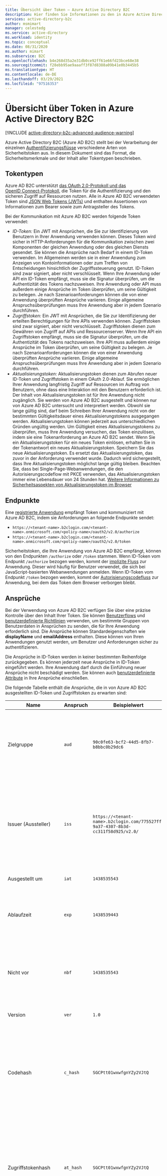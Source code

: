 ```yaml
---
title: Übersicht über Token – Azure Active Directory B2C
description: Hier finden Sie Informationen zu den in Azure Active Directory B2C verwendeten Token.
services: active-directory-b2c
author: msmimart
manager: celestedg
ms.service: active-directory
ms.workload: identity
ms.topic: conceptual
ms.date: 08/31/2020
ms.author: mimart
ms.subservice: B2C
ms.openlocfilehash: b4e268d35a2e31db0ce92ff61e66fd23bce68e38
ms.sourcegitcommit: f28ebb95ae9aaaff3f87d8388a09b41e0b3445b5
ms.translationtype: HT
ms.contentlocale: de-DE
ms.lasthandoff: 03/29/2021
ms.locfileid: "97516353"
---
```

# <a name="overview-of-tokens-in-azure-active-directory-b2c"></a>Übersicht über Token in Azure Active Directory B2C

[!INCLUDE [active-directory-b2c-advanced-audience-warning](../../includes/active-directory-b2c-advanced-audience-warning.md)]

Azure Active Directory B2C (Azure AD B2C) stellt bei der Verarbeitung der einzelnen [Authentifizierungsflüsse](application-types.md) verschiedene Arten von Sicherheitstoken aus. In diesem Dokument sind das Format, die Sicherheitsmerkmale und der Inhalt aller Tokentypen beschrieben.

## <a name="token-types"></a>Tokentypen

Azure AD B2C unterstützt [das OAuth 2.0-Protokoll und das OpenID Connect-Protokoll](protocols-overview.md), die Token für die Authentifizierung und den sicheren Zugriff auf Ressourcen nutzen. Alle in Azure AD B2C verwendeten Token sind [JSON Web Tokens (JWTs)](https://self-issued.info/docs/draft-ietf-oauth-json-web-token.html) und enthalten Assertionen von Informationen zum Bearer sowie zum Antragsteller des Tokens.

Bei der Kommunikation mit Azure AD B2C werden folgende Token verwendet:

- *ID-Token:* Ein JWT mit Ansprüchen, die Sie zur Identifizierung von Benutzern in Ihrer Anwendung verwenden können. Dieses Token wird sicher in HTTP-Anforderungen für die Kommunikation zwischen zwei Komponenten der gleichen Anwendung oder des gleichen Diensts gesendet. Sie können die Ansprüche nach Bedarf in einem ID-Token verwenden. Im Allgemeinen werden sie in einer Anwendung zum Anzeigen von Kontoinformationen oder zum Treffen von Entscheidungen hinsichtlich der Zugriffssteuerung genutzt. ID-Token sind zwar signiert, aber nicht verschlüsselt. Wenn Ihre Anwendung oder API ein ID-Token empfängt, muss sie die Signatur überprüfen, um die Authentizität des Tokens nachzuweisen. Ihre Anwendung oder API muss außerdem einige Ansprüche im Token überprüfen, um seine Gültigkeit zu belegen. Je nach Szenarioanforderungen können die von einer Anwendung überprüften Ansprüche variieren. Einige allgemeine Anspruchsüberprüfungen muss Ihre Anwendung aber in jedem Szenario durchführen.
- *Zugriffstoken:* Ein JWT mit Ansprüchen, die Sie zur Identifizierung der erteilten Berechtigungen für Ihre APIs verwenden können. Zugriffstoken sind zwar signiert, aber nicht verschlüsselt. Zugriffstoken dienen zum Gewähren von Zugriff auf APIs und Ressourcenserver.  Wenn Ihre API ein Zugriffstoken empfängt, muss sie die Signatur überprüfen, um die Authentizität des Tokens nachzuweisen. Ihre API muss außerdem einige Ansprüche im Token überprüfen, um seine Gültigkeit zu belegen. Je nach Szenarioanforderungen können die von einer Anwendung überprüften Ansprüche variieren. Einige allgemeine Anspruchsüberprüfungen muss Ihre Anwendung aber in jedem Szenario durchführen.
- *Aktualisierungstoken:* Aktualisierungstoken dienen zum Abrufen neuer ID-Token und Zugriffstoken in einem OAuth 2.0-Ablauf. Sie ermöglichen Ihrer Anwendung langfristig Zugriff auf Ressourcen im Auftrag von Benutzern, ohne dass eine Interaktion mit den Benutzern erforderlich ist. Der Inhalt von Aktualisierungstoken ist für Ihre Anwendung nicht zugänglich. Sie werden von Azure AD B2C ausgestellt und können nur von Azure AD B2C untersucht und interpretiert werden. Obwohl sie lange gültig sind, darf beim Schreiben Ihrer Anwendung nicht von der bestimmten Gültigkeitsdauer eines Aktualisierungstokens ausgegangen werden. Aktualisierungstoken können jederzeit aus unterschiedlichen Gründen ungültig werden. Um Gültigkeit eines Aktualisierungstokens zu überprüfen, muss Ihre Anwendung versuchen, das Token einzulösen, indem sie eine Tokenanforderung an Azure AD B2C sendet. Wenn Sie ein Aktualisierungstoken für ein neues Token einlösen, erhalten Sie in der Tokenantwort ein neues Aktualisierungstoken. Speichern Sie das neue Aktualisierungstoken. Es ersetzt das Aktualisierungstoken, das zuvor in der Anforderung verwendet wurde. Dadurch wird sichergestellt, dass Ihre Aktualisierungstoken möglichst lange gültig bleiben. Beachten Sie, dass bei Single-Page-Webanwendungen, die den Autorisierungscodeflow mit PKCE verwenden, das Aktualisierungstoken immer eine Lebensdauer von 24 Stunden hat. [Weitere Informationen zu Sicherheitsaspekten von Aktualisierungstoken im Browser](../active-directory/develop/reference-third-party-cookies-spas.md#security-implications-of-refresh-tokens-in-the-browser)

## <a name="endpoints"></a>Endpunkte

Eine [registrierte Anwendung](tutorial-register-applications.md) empfängt Token und kommuniziert mit Azure AD B2C, indem sie Anforderungen an folgende Endpunkte sendet:

- `https://<tenant-name>.b2clogin.com/<tenant-name>.onmicrosoft.com/<policy-name>/oauth2/v2.0/authorize`
- `https://<tenant-name>.b2clogin.com/<tenant-name>.onmicrosoft.com/<policy-name>/oauth2/v2.0/token`

Sicherheitstoken, die Ihre Anwendung von Azure AD B2C empfängt, können von den Endpunkten `/authorize` oder `/token` stammen. Wenn ID-Token vom Endpunkt `/authorize` bezogen werden, kommt der [implizite Fluss](implicit-flow-single-page-application.md) zur Anwendung. Dieser wird häufig für Benutzer verwendet, die sich bei JavaScript-basierten Webanwendungen anmelden. Wenn ID-Token vom Endpunkt `/token` bezogen werden, kommt der [Autorisierungscodefluss](openid-connect.md#get-a-token) zur Anwendung, bei dem das Token dem Browser verborgen bleibt.

## <a name="claims"></a>Ansprüche

Bei der Verwendung von Azure AD B2C verfügen Sie über eine präzise Kontrolle über den Inhalt Ihrer Token. Sie können [Benutzerflows](user-flow-overview.md) und [benutzerdefinierte Richtlinien](custom-policy-overview.md) verwenden, um bestimmte Gruppen von Benutzerdaten in Ansprüchen zu senden, die für Ihre Anwendung erforderlich sind. Die Ansprüche können Standardeigenschaften wie **displayName** und **emailAddress** enthalten. Diese können von Ihren Anwendungen genutzt werden, um Benutzer und Anforderungen sicher zu authentifizieren.

Die Ansprüche in ID-Token werden in keiner bestimmten Reihenfolge zurückgegeben. Es können jederzeit neue Ansprüche in ID-Token eingeführt werden. Ihre Anwendung darf durch die Einführung neuer Ansprüche nicht beschädigt werden. Sie können auch [benutzerdefinierte Attribute](user-flow-custom-attributes.md) in Ihre Ansprüche einschließen.

Die folgende Tabelle enthält die Ansprüche, die in von Azure AD B2C ausgestellten ID-Token und Zugriffstoken zu erwarten sind:

| Name | Anspruch | Beispielwert | BESCHREIBUNG |
| ---- | ----- | ------------- | ----------- |
| Zielgruppe | `aud` | `90c0fe63-bcf2-44d5-8fb7-b8bbc0b29dc6` | Identifiziert den vorgesehenen Empfänger des Tokens. Für Azure AD B2C ist die Zielgruppe die Anwendungs-ID. Ihre Anwendung muss diesen Wert überprüfen und das Token ablehnen, wenn er nicht übereinstimmt. Die Zielgruppe ist synonym mit der Ressource. |
| Issuer (Aussteller) | `iss` |`https://<tenant-name>.b2clogin.com/775527ff-9a37-4307-8b3d-cc311f58d925/v2.0/` | Identifiziert den Sicherheitstokendienst (Security Token Service, STS), der das Token erstellt und zurückgibt. Er identifiziert auch das Verzeichnis, in dem der Benutzer authentifiziert wurde. Ihre Anwendung muss den Ausstelleranspruch überprüfen, um sicherzustellen, dass das Token vom passenden Endpunkt stammt. |
| Ausgestellt um | `iat` | `1438535543` | Die Zeit, zu der das Token ausgestellt wurde (dargestellt als Epochenzeit) |
| Ablaufzeit | `exp` | `1438539443` | Die Zeit, zu der das Token ungültig wird (dargestellt als Epochenzeit). Ihre Anwendung muss anhand dieses Anspruchs die Gültigkeit der Tokenlebensdauer überprüfen. |
| Nicht vor | `nbf` | `1438535543` | Die Zeit, zu der das Token gültig wird (dargestellt als Epochenzeit). Diese Zeit entspricht in der Regel dem Ausstellungszeitpunkt des Tokens. Ihre Anwendung muss anhand dieses Anspruchs die Gültigkeit der Tokenlebensdauer überprüfen. |
| Version | `ver` | `1.0` | Die Version des ID-Tokens, die in Azure AD B2C definiert wurde. |
| Codehash | `c_hash` | `SGCPtt01wxwfgnYZy2VJtQ` | Ein Codehash ist nur in einem ID-Token enthalten, wenn das Token zusammen mit einem OAuth 2.0-Autorisierungscode ausgestellt wird. Mithilfe eines Codehashs kann die Authentizität eines Autorisierungscodes überprüft werden. Weitere Informationen zum Ausführen dieser Validierung finden Sie in der [OpenID Connect-Spezifikation](https://openid.net/specs/openid-connect-core-1_0.html).  |
| Zugriffstokenhash | `at_hash` | `SGCPtt01wxwfgnYZy2VJtQ` | Ein Zugriffstokenhash ist nur in einem ID-Token enthalten, wenn das Token zusammen mit einem OAuth 2.0-Zugriffstoken ausgestellt wird. Mithilfe des Zugriffstokenhashs kann die Authentizität eines Zugriffstokens überprüft werden. Weitere Informationen zum Ausführen dieser Validierung finden Sie in der [OpenID Connect-Spezifikation](https://openid.net/specs/openid-connect-core-1_0.html).  |
| Nonce | `nonce` | `12345` | Eine Nonce ist eine Strategie zum Abwehren von Tokenwiedergabeangriffe. Ihre Anwendung kann eine Nonce in einer Autorisierungsanforderung mithilfe des Abfrageparameters `nonce` angeben. Der in der Anforderung angegebene Wert wird nur im Anspruch `nonce` eines ID-Tokens unverändert ausgegeben. Mithilfe dieses Anspruchs kann Ihre Anwendung den Wert anhand des in der Anforderung angegebenen Werts überprüfen. Ihre Anwendung muss diese Überprüfung im Rahmen der ID-Tokenüberprüfung durchführen. |
| Subject | `sub` | `884408e1-2918-4cz0-b12d-3aa027d7563b` | Der Prinzipal, für den das Token Informationen bestätigt (beispielsweise der Benutzer einer Anwendung). Dieser Wert ist unveränderlich und kann nicht erneut zugewiesen oder wiederverwendet werden. Er kann für die sichere Durchführung von Autorisierungsüberprüfungen verwendet werden, z.B. wenn das Token verwendet wird, um auf eine Ressource zuzugreifen. Der Anspruch „Antragsteller“ wird standardmäßig mit der Objekt-ID des Benutzers im Verzeichnis aufgefüllt. |
| Klassenreferenz des Anwendungskontexts | `acr` | Nicht verfügbar | Wird nur mit älteren Richtlinien verwendet. |
| Framework-Vertrauensrichtlinie | `tfp` | `b2c_1_signupsignin1` | Der Name der Richtlinie, die zum Abrufen des ID-Tokens verwendet wurde. |
| Authentifizierungszeit | `auth_time` | `1438535543` | Die Zeit, zu der ein Benutzer seine Anmeldeinformationen zuletzt eingegeben hat (dargestellt als Epochenzeit). Dabei spielt es keine Rolle, ob es sich bei dieser Authentifizierung um eine neue Anmeldung, um eine SSO-Sitzung (Single Sign-On, einmaliges Anmelden) oder um einen anderen Anmeldetyp handelt. `auth_time` ist der letzte Zeitpunkt, zu dem die Anwendung (oder der Benutzer) einen Authentifizierungsversuch für Azure AD B2C initiiert hat. Die verwendete Authentifizierungsmethode wird nicht berücksichtigt. |
| `Scope` | `scp` | `Read`| Die Berechtigungen, die der Ressource für ein Zugriffstoken gewährt werden. Mehrere gewährte Berechtigungen werden jeweils durch ein Leerzeichen voneinander getrennt. |
| Autorisierte Partei | `azp` | `975251ed-e4f5-4efd-abcb-5f1a8f566ab7` | Die **Anwendungs-ID** der Clientanwendung, die die Anforderung initiiert hat. |

## <a name="configuration"></a>Konfiguration

Die folgenden Eigenschaften werden zum [Verwalten der Gültigkeitsdauer von Sicherheitstoken](configure-tokens.md) verwendet, die von Azure AD B2C ausgegeben werden:

- **Lebensdauer von Zugriffs- und ID-Token (Minuten)** : Die Gültigkeitsdauer des OAuth 2.0-Bearertokens, das für den Zugriff auf eine geschützte Ressource verwendet wird Der Standardwert ist 60 Sekunden. Der Mindestwert ist fünf Minuten (einschließlich). Der Höchstwert ist 1.440 Minuten (einschließlich).

- **Lebensdauer des Aktualisierungstokens (Tage):** Die maximale Dauer, während der ein Aktualisierungstoken zum Anfordern eines neuen Zugriffs- oder ID-Tokens verwendet werden kann. Der Zeitraum deckt auch das Abrufen eines neuen Aktualisierungstokens ab, falls Ihrer Anwendung der Bereich `offline_access` gewährt wurde. Der Standardwert ist 14 Tage. Der Mindestwert ist ein Tag (einschließlich). Der Höchstwert ist 90 Tage (einschließlich).

- **Lebensdauer für gleitendes Fenster des Aktualisierungstokens (Tage):** Nach Ablauf dieses Zeitraums muss der Benutzer sich erneut authentifizieren (unabhängig von der Gültigkeitsdauer des zuletzt von der Anwendung abgerufenen Aktualisierungstokens). Es kann nur bereitgestellt werden, wenn die Option auf **Begrenzt** festgelegt ist. Sein Wert muss mindestens dem Wert **Lebensdauer des Aktualisierungstokens (Tage)** entsprechen. Wenn die Option auf **Unbegrenzt** festgelegt ist, können Sie keinen bestimmten Wert angeben. Der Standardwert ist 90 Tage. Der Mindestwert ist ein Tag (einschließlich). Der Höchstwert ist 365 Tage (einschließlich).

Mit diesen Eigenschaften werden die folgenden Anwendungsfälle ermöglicht:

- Ermöglichen Sie einem Benutzer, unbegrenzt bei einer mobilen Anwendung angemeldet zu bleiben, solange er ständig in der Anwendung aktiv ist. Sie können die Option **Lebensdauer für gleitendes Fenster des Aktualisierungstokens (Tage)** in Ihrem Benutzerflow für die Anmeldung auf **Unbegrenzt** festlegen.
- Erfüllen Sie die Sicherheits- und Complianceanforderungen Ihrer Branche durch Festlegung der entsprechenden Zugriffstoken-Gültigkeitsdauer.

Diese Einstellungen sind für Benutzerflows zur Kennwortzurücksetzung nicht verfügbar.

## <a name="compatibility"></a>Kompatibilität

Die folgenden Eigenschaften werden zum [Verwalten der Tokenkompatibilität](configure-tokens.md) verwendet:

- **Ausstelleranspruch (iss)** : Diese Eigenschaft gibt den Azure AD B2C-Mandanten an, der das Token ausgestellt hat. Standardwert: `https://<domain>/{B2C tenant GUID}/v2.0/`. Der Wert `https://<domain>/tfp/{B2C tenant GUID}/{Policy ID}/v2.0/` enthält IDs für den Azure AD B2C-Mandanten und den in der Tokenanforderung verwendeten Benutzerflow. Verwenden Sie diesen Wert, wenn Ihre Anwendung oder Bibliothek Azure AD B2C benötigt, um die [OpenID Connect Discovery 1.0-Spezifikationen](https://openid.net/specs/openid-connect-discovery-1_0.html) zu erfüllen.

- **Antragstelleranspruch (sub)** : Diese Eigenschaft gibt die Entität an, für die das Token Informationen bestätigt. Der Standardwert ist **ObjectID**. Dieser Wert füllt den Anspruch `sub` im Token mit der Objekt-ID des Benutzers auf. Der Wert **Nicht unterstützt** wird nur zur Abwärtskompatibilität angegeben. Es empfiehlt sich, baldmöglichst zu **ObjectID** zu wechseln.

- **Anspruch zur Darstellung der Richtlinien-ID:** Mit dieser Eigenschaft wird der Anspruchstyp angegeben, in den der in der Tokenanforderung verwendete Richtlinienname eingefügt wird. Standardwert: `tfp`. Der Wert `acr` wird nur zur Abwärtskompatibilität angegeben.

## <a name="pass-through"></a>Pass-Through

Zu Beginn einer User Journey erhält Azure AD B2C ein Zugriffstoken von einem Identitätsanbieter. Azure AD B2C verwendet dieses Token, um Informationen zum Benutzer abzurufen. Sie aktivieren einen Anspruch in Ihrem Benutzerflow, um das [Token an die Anwendungen zu übergeben](idp-pass-through-user-flow.md), die Sie in Azure AD B2C registrieren. Ihre Anwendung muss einen [empfohlenen Benutzerflow](user-flow-versions.md) verwenden, um von der Übergabe des Tokens als Anspruch profitieren zu können.

Azure AD B2C unterstützt derzeit nur die Übergabe des Zugriffstokens für OAuth 2.0-Identitätsanbieter. Hierzu zählen unter anderem Facebook und Google. Für alle weiteren Identitätsanbieter wird ein leerer Anspruch zurückgegeben.

## <a name="validation"></a>Überprüfen

Bei der Überprüfung eines Tokens muss Ihre Anwendung sowohl die Signatur als auch die Ansprüche des Tokens überprüfen. Für die Überprüfung von JWTs sind je nach gewünschter Sprache zahlreiche Open-Source-Bibliotheken verfügbar. Es empfiehlt sich, diese Optionen zu erkunden, anstatt eine eigene Validierungslogik zu implementieren.

### <a name="validate-signature"></a>Überprüfen der Signatur

Ein JWT enthält drei Segmente: einen *Header*, einen *Textteil* und eine *Signatur*. Mit dem Signatursegment kann die Authentizität des Tokens überprüft werden, sodass es für Ihre Anwendung als vertrauenswürdig eingestuft werden kann. Azure AD B2C-Token werden mit branchenüblichen asymmetrischen Verschlüsselungsalgorithmen signiert, z.B. RSA 256.

Der Header des Tokens enthält Informationen zum Schlüssel und zur Verschlüsselungsmethode, die zum Signieren des Tokens verwendet wird:

```
{
        "typ": "JWT",
        "alg": "RS256",
        "kid": "GvnPApfWMdLRi8PDmisFn7bprKg"
}
```

Der Wert des Anspruchs **alg** ist der Algorithmus, mit dem das Token signiert wurde. Der Wert des Anspruchs **kid** ist der öffentliche Schlüssel, mit dem das Token signiert wurde. Azure AD B2C kann ein Token jederzeit mithilfe eines beliebigen Paars aus öffentlichen und privaten Schlüsseln aus einer Gruppe signieren. Die möglichen Schlüsselgruppen werden von Azure AD B2C regelmäßig rotiert. Ihre Anwendung muss daher über eine automatische Verarbeitung dieser Schlüsseländerungen verfügen. Die von Azure AD B2C verwendeten öffentlichen Schlüssel müssen alle 24 Stunden auf Änderungen überprüft werden. Um unerwartete Schlüsseländerungen zu behandeln, sollte Ihre Anwendung so geschrieben sein, dass die öffentlichen Schlüssel erneut abgerufen werden, wenn ein unerwarteter **kid**-Wert empfangen wird.

Azure AD B2C verfügt über einen OpenID Connect-Metadatenendpunkt. Über diesen Endpunkt können Anwendungen zur Laufzeit Informationen zu Azure AD B2C anfordern. Diese Informationen umfassen Endpunkte, Tokeninhalte und Token-Signaturschlüssel. Ihr Azure AD B2C-Mandant enthält ein JSON-Metadatendokument für jede Richtlinie. Beim Metadatendokument handelt es sich um ein JSON-Objekt, das zahlreiche nützliche Informationen enthält, Die Metadaten enthalten **jwks_uri**, um den Ort anzugeben, an dem sich die Gruppe von öffentlichen Schlüsseln zum Signieren von Token befinden. Dieser Ort ist hier angegeben. Es wird jedoch empfohlen, ihn dynamisch mithilfe des Metadatendokuments abzurufen und dabei **jwks_uri** zu analysieren:

```
https://contoso.b2clogin.com/contoso.onmicrosoft.com/b2c_1_signupsignin1/discovery/v2.0/keys
```
Das JSON-Dokument unter dieser URL enthält alle Informationen zu den zu einem bestimmten Zeitpunkt verwendeten öffentlichen Schlüsseln. Ihre App kann mit dem Anspruch `kid` im JWT-Header auswählen, welcher öffentliche Schlüssel im JSON-Dokument zum Signieren eines bestimmten Tokens verwendet wird. Sie kann anschließend die Signaturüberprüfung mithilfe des korrekten öffentlichen Schlüssels und des angegebenen Algorithmus ausführen.

Das Metadatendokument für die Richtlinie `B2C_1_signupsignin1` im Mandaten `contoso.onmicrosoft.com` befindet sich hier:

```
https://contoso.b2clogin.com/contoso.onmicrosoft.com/b2c_1_signupsignin1/v2.0/.well-known/openid-configuration
```

Sie haben zwei Optionen, um zu ermitteln, welche Richtlinie zum Signieren eines Tokens verwendet wurde (und wo die Metadaten angefordert werden können). Zunächst einmal ist der Richtlinienname im Token im `tfp`-Anspruch (Standard) oder im `acr`-Anspruch (wie konfiguriert) enthalten. Sie können Ansprüche aus dem Hauptteil des JWT analysieren, indem Sie eine Base64-Decodierung auf den Hauptteil anwenden und die sich ergebende JSON-Zeichenfolge deserialisieren. Der Anspruch `tfp` bzw. `acr` ist der Name der Richtlinie, die zum Ausstellen des Tokens verwendet wurde. Die andere Option besteht darin, die Richtlinie beim Übermitteln der Anforderung im Wert des Parameters `state` zu codieren und später zu decodieren, um die verwendete Richtlinie zu bestimmen. Beide Methoden sind gültig.

Die Beschreibung der Signaturüberprüfung geht über den Rahmen dieses Dokuments hinaus. Hilfreiche Informationen zur Tokenvalidierung stehen jedoch in zahlreichen Open-Source-Bibliotheken zur Verfügung.

### <a name="validate-claims"></a>Überprüfen von Ansprüchen

Wenn Ihre Anwendung oder API ein ID-Token empfängt, muss sie auch einige Überprüfungen anhand der Ansprüche im ID-Token durchführen. Folgende Ansprüche müssen überprüft werden:

- **audience**: Hiermit wird überprüft, ob das ID-Token für Ihre Anwendung bestimmt ist.
- **not before** und **expiration time**: Hiermit wird überprüft, ob das ID-Token abgelaufen ist.
- **issuer**: Hiermit wird überprüft, ob das Token von Azure AD B2C für Ihre Anwendung ausgestellt wurde.
- **nonce**: Eine Strategie zur Abwehr von Tokenwiedergabeangriffen.

Eine vollständige Liste mit Validierungen, die von Ihrer Anwendung ausgeführt werden müssen, finden Sie in der [OpenID Connect-Spezifikation](https://openid.net).

## <a name="next-steps"></a>Nächste Schritte

Weitere Informationen zum [Verwenden von Zugriffstoken](access-tokens.md).

